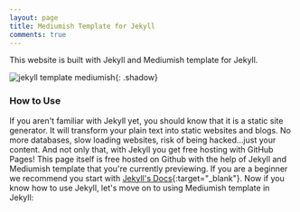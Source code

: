 ```yaml
---
layout: page
title: Mediumish Template for Jekyll
comments: true
---
```


This website is built with Jekyll and Mediumish template for Jekyll.

![jekyll template mediumish]({{site.baseurl}}/assets/images/mediumish-jekyll-template.png){: .shadow}

   
### How to Use
If you aren't familiar with Jekyll yet, you should know that it is a static site generator. It will transform your plain text into static websites and blogs. No more databases, slow loading websites, risk of being hacked...just your content. And not only that, with Jekyll you get free hosting with GitHub Pages! This page itself is free hosted on Github with the help of Jekyll and Mediumish template that you're currently previewing. If you are a beginner we recommend you start with [Jekyll's Docs](https://jekyllrb.com/docs/installation/){:target="_blank"}. Now if you know how to use Jekyll, let's move on to using Mediumish template in Jekyll:


